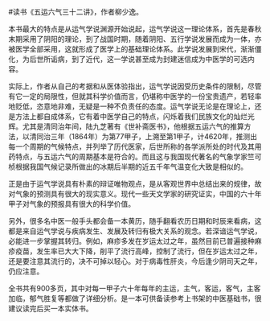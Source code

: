 #读书《五运六气三十二讲》，作者柳少逸。

本书最大的特点是从运气学说渊源开始说起，运气学说这一理论体系，首先是春秋末期采用了阴阳的理论，到了战国时期，随着阴阳、五行学说发展而成为一体，亦被医学全部采用，这就形成了医学上的基础理论体系。此学说发展到宋代，渐渐僵化，为后世所诟病，到了近代，这一学说甚至成为封建迷信成为中医学的可选内容。

实际上，作者从自己的考据和从医体验指出，运气学说因受历史条件的限制，尽管有它一定的局限性，但就其科学价值而言，仍堪称中医学的一份宝贵遗产，若轻率地贬低，恣意地非难，无疑是一种不负责任的态度。运气学说无论是在理论上，还是方法上都自成体系，它有着中医学自己的特点，闪烁着我们民族文化的灿烂光辉。尤其是清同治年间，陆九芝著有《世补斋医书》，他根据五运六气的推算方法，以清同治三年（1864年）为第77甲子，上溯至第1甲子，计4620年，推测出每一个周期的气候特点，并列举了历代医家，后世所称的各学派所处的时代及其用药特点，与五运六气的周期基本是符合的。而且这与我国现代著名的气象学家竺可桢根据我国气候记录所做出的冰期后半期的近五千年气温变化大致是相似的。

正是由于运气学说具有朴素的辩证唯物观点，是从客观世界中总结出来的规律，故对气象的预测具有很大的现实意义。现代一些天文学家的研究证实，中国的六十年甲子对气象的预报具有很大的科学价值。

另外，很多名中医一般手头都会备一本黄历，随手翻看农历日期和时辰来看病，这都是来自运气学说与疾病发生、发展及转归有极大关系的观念。若深谙运气学说，必能进一步掌握其转归。例如，麻疹多发在岁运太过之年，虽然目前已普遍接种麻疹疫苗，发生率已大大下降，削平了流行高峰，控制了流行，但在岁运太过之年，还是要注意其流行的，决不可掉以轻心。对于病毒性肝炎，今后逢少阴司天之年，仍应注意。

全书共有900多页，其中对每一甲子六十年每年的主运，主气，客运，客气，主客加临，郁气胜复等都做了详细分析。是一本可供备读参考上书架的中医基础书，很建议读完后买一本实体书。